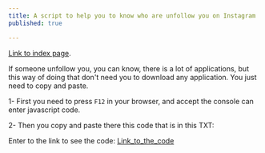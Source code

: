```yaml
---
title: A script to help you to know who are unfollow you on Instagram
published: true

---
```


[Link to index page](/).

If someone unfollow you, you can know, there is a lot of applications, but this way of doing that don't need you to download any application. You just need to copy and paste.

1- First you need to press `F12` in your browser, and accept the console can enter javascript code.

2- Then you copy and paste there this code that is in this TXT:

Enter to the link to see the code: [Link_to_the_code](https://pastebin.com/zd6qJ77Z)
